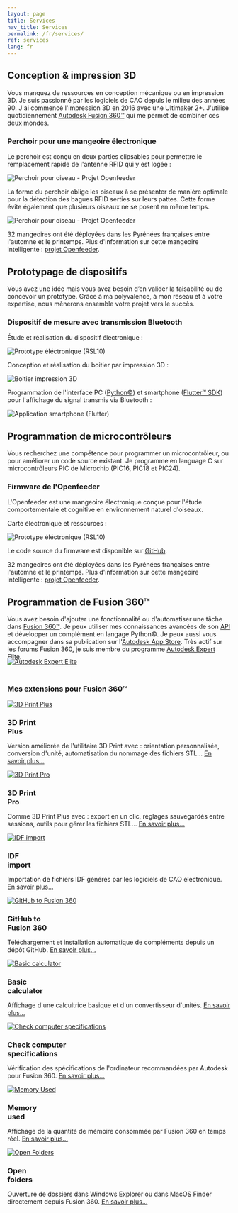 ```yaml
---
layout: page
title: Services
nav_title: Services
permalink: /fr/services/
ref: services
lang: fr
---
```


<h2 class="post-list-heading" id="conception">Conception & impression 3D</h2>
<p class="services">Vous manquez de ressources en conception mécanique ou en impression 3D. Je suis passionné par les logiciels de CAO depuis le milieu des années 90. J'ai commencé l'impression 3D en 2016 avec une Ultimaker 2+. J'utilise quotidiennement <a href="https://www.autodesk.fr/products/fusion-360/overview" target="_blank">Autodesk Fusion 360&trade;</a> qui me permet de combiner ces deux mondes.</p>
<div class="service-example">
  <div class="service-example-title">
    <h3><span  class="service-example-title">Perchoir pour une mangeoire électronique</span></h3>
  </div>
  <p>Le perchoir est conçu en deux parties clipsables pour permettre le remplacement rapide de l'antenne RFID qui y est logée&nbsp;:</p>
  <div class="services">
    <img class="services" src="/assets/images/openfeeder.gif" alt="Perchoir pour oiseau - Projet Openfeeder"/>
  </div>
  <p>La forme du perchoir oblige les oiseaux à se présenter de manière optimale pour la détection des bagues RFID serties sur leurs pattes. Cette forme évite également que plusieurs oiseaux ne se posent en même temps.</p>
  <div class="services">
    <img class="services" style="max-width: none;" src="/assets/images/openfeeder-perch-03.jpg" alt="Perchoir pour oiseau - Projet Openfeeder"/>
  </div>
  <p>32 mangeoires ont été déployées dans les Pyrénées françaises entre l'automne et le printemps. Plus d'information sur cette mangeoire intelligente&nbsp;: <a href="https://econect.cnrs.fr/openfeeder-et-smartnest/" target="_blank">projet Openfeeder</a>.</p>
</div>
<h2 class="post-list-heading" id="prototypage">Prototypage de dispositifs</h2>
<p class="services">Vous avez une idée mais vous avez besoin d’en valider la faisabilité ou de concevoir un prototype. Grâce à ma polyvalence, à mon réseau et à votre expertise, nous mènerons ensemble votre projet vers le succès.</p>
<div class="service-example">
  <div class="service-example-title">
    <h3><span  class="service-example-title">Dispositif de mesure avec transmission Bluetooth</span></h3>
  </div>
  <p>&Eacute;tude et réalisation du dispositif électronique&nbsp;:</p>
  <div class="services">
  <img class="services" src="/assets/images/dispositif-mesure-01.jpg" alt="Prototype éléctronique (RSL10)"/>
  </div>
  <p>Conception et réalisation du boitier par impression 3D&nbsp;:</p>
  <div class="services">
    <img class="services" src="/assets/images/dispositif-mesure-02.jpg" alt="Boitier impression 3D"/>
  </div>
  <p>Programmation de l'interface PC (<a href="https://www.python.org/" target="_blank">Python&copy;</a>) et smartphone (<a href="https://flutter.dev/" target="_blank">Flutter&trade; SDK</a>) pour l'affichage du signal transmis via Bluetooth&nbsp;:</p>
  <div class="services">
    <img class="services" src="/assets/images/dispositif-mesure-03.jpg" alt="Application smartphone (Flutter)"/>
  </div>
</div>
<h2 class="post-list-heading" id="microcontroleurs">Programmation de microcontr&ocirc;leurs</h2>
<p class="services">Vous recherchez une compétence pour programmer un microcontrôleur, ou pour améliorer un code source existant. Je programme en language C sur microcontr&ocirc;leurs PIC de Microchip (PIC16, PIC18 et PIC24).</p>
<div class="service-example">
  <div class="service-example-title">
    <h3><span  class="service-example-title">Firmware de l'Openfeeder</span></h3>
  </div>
  <p>L'Openfeeder est une mangeoire électronique conçue pour l'étude comportementale et cognitive en environnement naturel d'oiseaux.</p>
  <p>Carte électronique et ressources&nbsp;:</p>
  <div class="services">
  <img class="services" style="max-width: 450px;" src="/assets/images/of-board-details-v03.png" alt="Prototype éléctronique (RSL10)"/>
  </div>
  <p>Le code source du firmware est disponible sur <a href="https://github.com/OpenFeeder/firmware" target="_blank">GitHub</a>.</p>
  <p>32 mangeoires ont été déployées dans les Pyrénées françaises entre l'automne et le printemps. Plus d'information sur cette mangeoire intelligente&nbsp;: <a href="https://econect.cnrs.fr/openfeeder-et-smartnest/" target="_blank">projet Openfeeder</a>.</p>
</div>
<h2 class="post-list-heading" id="fusion360">Programmation de Fusion 360&trade;</h2>
<p class="services">Vous avez besoin d'ajouter une fonctionnalité ou d'automatiser une tâche dans <a href="https://www.autodesk.fr/products/fusion-360/overview" target="_blank">Fusion&nbsp;360&trade;</a>. Je peux utiliser mes connaissances avancées de son <a href="https://help.autodesk.com/view/fusion360/ENU/?guid=GUID-A92A4B10-3781-4925-94C6-47DA85A4F65A" target="_blank">API</a> et développer un complément en langage Python&copy;. Je peux aussi vous accompagner dans sa publication sur l'<a href="https://apps.autodesk.com/FUSION/fr/List/Search?isAppSearch=True&searchboxstore=FUSION&facet=&collection=&sort=&query=" target="_blank">Autodesk App Store</a>. Très actif sur les forums Fusion&nbsp;360, je suis membre du programme <a href="https://www.autodesk.fr/expert-elite/overview" target="_blank">Autodesk Expert Elite</a>.</p>
<div class="services">
    <a href="https://forums.autodesk.com/t5/user/viewprofilepage/user-id/3865419" target="_blank"><img class="services" style="border-radius: 0; margin: -20px 0 20px 0;" src="/assets/images/EE_Member_Badge_Email_Signature.png" alt="Autodesk Expert Elite"/></a>
</div>
<div class="service-example">
  <div class="service-example-title">
    <h3><span  class="service-example-title">Mes extensions pour Fusion&nbsp;360&trade;</span></h3>
  </div>
  <section>
        <div class="three-col">
          <a href="https://apps.autodesk.com/FUSION/fr/Detail/Index?id=2942207745179825936&appLang=en&os=Win64" target="_blank"><img class="services-small" src="/assets/images/3DPrintPlus.png" alt="3D Print Plus"/></a>
          <h3 style="margin-bottom: 0">3D Print<br/>Plus</h3>
          <p>Version améliorée de l'utilitaire 3D Print avec&nbsp;: orientation personnalisée, conversion d'unité, automatisation du nommage des fichiers STL&#8230; <a href="https://apps.autodesk.com/FUSION/fr/Detail/Index?id=2942207745179825936&appLang=en&os=Win64" target="_blank">En savoir plus&#8230;</a></p>
        </div>
        <div class="three-col">
          <a href="https://apps.autodesk.com/FUSION/fr/Detail/Index?id=1137979603197380741&os=Win64&appLang=en" target="_blank"><img class="services-small" src="/assets/images/3DPrintPro.png" alt="3D Print Pro"/></a>
          <h3 style="margin-bottom: 0">3D Print<br/>Pro</h3>
          <p>Comme 3D Print Plus avec&nbsp;: export en un clic, réglages sauvegardés entre sessions, outils pour gérer les fichiers STL&#8230; <a href="https://apps.autodesk.com/FUSION/fr/Detail/Index?id=1137979603197380741&os=Win64&appLang=en" target="_blank">En savoir plus&#8230;</a></p>
        </div>
  </section>
  <section>
        <div class="three-col">
          <a href="https://apps.autodesk.com/FUSION/fr/Detail/Index?id=3201819144576582682&appLang=en&os=Win64" target="_blank"><img class="services-small" src="/assets/images/idf-fusion-360.png" alt="IDF import"/></a>
          <h3 style="margin-bottom: 0">IDF<br/>import</h3>
          <p>Importation de fichiers IDF générés par les logiciels de CAO électronique. <a href="https://apps.autodesk.com/FUSION/fr/Detail/Index?id=3201819144576582682&appLang=en&os=Win64" target="_blank">En savoir plus&#8230;</a></p>
        </div>
        <div class="three-col">
          <a href="https://apps.autodesk.com/FUSION/fr/Detail/Index?id=789800822168335025&appLang=en&os=Win64" target="_blank"><img class="services-small" src="/assets/images/github-fusion-360.png" alt="GitHub to Fusion 360"/></a>
          <h3 style="margin-bottom: 0">GitHub to<br/>Fusion&nbsp;360</h3>
          <p>Téléchargement et installation automatique de compléments depuis un dépôt GitHub. <a href="https://apps.autodesk.com/FUSION/fr/Detail/Index?id=789800822168335025&appLang=en&os=Win64" target="_blank">En savoir plus&#8230;</a></p>
        </div>
  </section>
  <section>
        <div class="three-col">
          <a href="https://github.com/JeromeBriot/fusion360-basic-calculator" target="_blank"><img class="services-small" src="/assets/images/BasicCalculator.png" alt="Basic calculator"/></a>
          <h3 style="margin-bottom: 0">Basic<br/>calculator</h3>
          <p>Affichage d'une calcultrice basique et d'un convertisseur d'unités. <a href="https://github.com/JeromeBriot/fusion360-basic-calculator" target="_blank">En savoir plus&#8230;</a></p>
        </div>
        <div class="three-col">
          <a href="https://github.com/JeromeBriot/fusion360-check-computer-specifications" target="_blank"><img class="services-small" src="/assets/images/CheckComputerSpecifications.png" alt="Check computer specifications"/></a>
          <h3 style="margin-bottom: 0">Check computer<br/>specifications</h3>
          <p>Vérification des spécifications de l'ordinateur recommandées par Autodesk pour Fusion&nbsp;360. <a href="https://github.com/JeromeBriot/fusion360-check-computer-specifications" target="_blank">En savoir plus&#8230;</a></p>
        </div>
  </section>
  <section>
        <div class="three-col">
          <a href="https://github.com/JeromeBriot/fusion360-memory-used" target="_blank"><img class="services-small" src="/assets/images/MemoryUsed.png" alt="Memory Used"/></a>
          <h3 style="margin-bottom: 0">Memory<br/>used</h3>
          <p>Affichage de la quantité de mémoire consommée par Fusion&nbsp;360 en temps réel. <a href="https://github.com/JeromeBriot/fusion360-memory-used" target="_blank">En savoir plus&#8230;</a></p>
        </div>
        <div class="three-col">
          <a href="https://github.com/JeromeBriot/fusion360-open-folders" target="_blank"><img class="services-small" src="/assets/images/OpenFolders.png" alt="Open Folders"/></a>
          <h3 style="margin-bottom: 0">Open<br/>folders</h3>
          <p>Ouverture de dossiers dans Windows Explorer ou dans MacOS Finder directement depuis Fusion&nbsp;360. <a href="https://github.com/JeromeBriot/fusion360-open-folders" target="_blank">En savoir plus&#8230;</a></p>
        </div>
  </section>
  <!-- <section>
        <div class="three-col">
          <a href=""><img class="services-small" src="/assets/images/empty-150x150.png" alt=""/></a>
          <h3 style="margin-bottom: 0">&nbsp;</h3>
          <p><a href="">&nbsp;</a></p>
        </div>
        <div class="three-col">
          <a href=""><img class="services-small" src="/assets/images/empty-150x150.png" alt=""/></a>
          <h3 style="margin-bottom: 0">&nbsp;</h3>
          <p><a href="">&nbsp;</a></p>
        </div>
  </section> -->
</div>